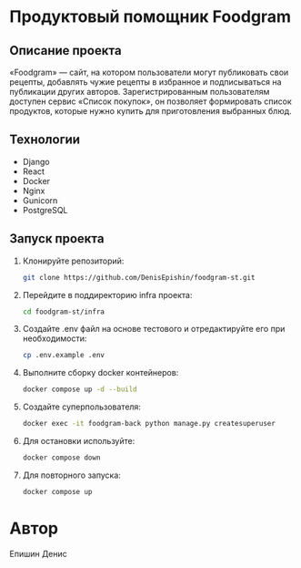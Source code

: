 # Продуктовый помощник Foodgram 


## Описание проекта

«Foodgram» — сайт, на котором пользователи могут публиковать свои рецепты, добавлять чужие рецепты в избранное и подписываться на публикации других авторов. Зарегистрированным пользователям доступен сервис «Список покупок», он позволяет формировать список продуктов, которые нужно купить для приготовления выбранных блюд.

## Технологии

- Django
- React
- Docker
- Nginx
- Gunicorn
- PostgreSQL

## Запуск проекта

1. Клонируйте репозиторий:
    ```bash
    git clone https://github.com/DenisEpishin/foodgram-st.git
    ```
2. Перейдите в поддиректорию infra проекта:
    ```bash
    cd foodgram-st/infra
    ```
3. Создайте .env файл на основе тестового и отредактируйте его при необходимости:
    ```bash
    cp .env.example .env
    ```
4. Выполните сборку docker контейнеров:
    ```bash
    docker compose up -d --build
    ```
5. Создайте суперпользователя:
    ```bash
    docker exec -it foodgram-back python manage.py createsuperuser
    ```
6. Для остановки используйте:
    ```bash
    docker compose down
    ```
7. Для повторного запуска:
    ```bash
    docker compose up
    ```

# Автор

Епишин Денис